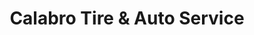 ---
title: "Calabro Tire & Auto Service"
url: /pittsburgh/calabro-tire-und-auto-service/
shop: Autowerkstatt
---